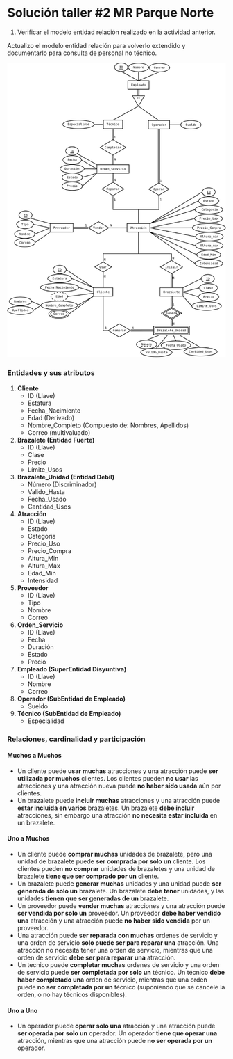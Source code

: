# Solución taller #2 MR Parque Norte

1. Verificar el modelo entidad relación realizado en la actividad anterior.

Actualizo el modelo entidad relación para volverlo extendido y documentarlo para consulta de personal no técnico.

![Parque MERE](./Parque_MERE.png)

### Entidades y sus atributos

1. **Cliente**
   - ID (Llave)
   - Estatura
   - Fecha_Nacimiento
   - Edad (Derivado)
   - Nombre_Completo (Compuesto de: Nombres, Apellidos)
   - Correo (multivaluado)
2. **Brazalete (Entidad Fuerte)**
   - ID (Llave)
   - Clase
   - Precio
   - Límite_Usos
3. **Brazalete_Unidad (Entidad Debil)**
   - Número (Discriminador)
   - Valido_Hasta
   - Fecha_Usado
   - Cantidad_Usos
4. **Atracción**
   - ID (Llave)
   - Estado
   - Categoria
   - Precio_Uso
   - Precio_Compra
   - Altura_Min
   - Altura_Max
   - Edad_Min
   - Intensidad
5. **Proveedor**
   - ID (Llave)
   - Tipo
   - Nombre
   - Correo
6. **Orden_Servicio**
   - ID (Llave)
   - Fecha
   - Duración
   - Estado
   - Precio
7. **Empleado (SuperEntidad Disyuntiva)**
   - ID (Llave)
   - Nombre
   - Correo
8. **Operador (SubEntidad de Empleado)**
   - Sueldo
9. **Técnico (SubEntidad de Empleado)**
   - Especialidad

### Relaciones, cardinalidad y participación

#### Muchos a Muchos

- Un cliente puede **usar muchas** atracciones y una atracción puede **ser utilizada por muchos** clientes. Los clientes pueden **no usar** las atracciones y una atracción nueva puede **no haber sido usada** aún por clientes.
- Un brazalete puede **incluir muchas** atracciones y una atracción puede **estar incluida en varios** brazaletes. Un brazalete **debe incluir** atracciones, sin embargo una atracción **no necesita estar incluida** en un brazalete.

#### Uno a Muchos

- Un cliente puede **comprar muchas** unidades de brazalete, pero una unidad de brazalete puede **ser comprada por solo un** cliente. Los clientes pueden **no comprar** unidades de brazaletes y una unidad de brazalete **tiene que ser comprado por un** cliente.
- Un brazalete puede **generar muchas** unidades y una unidad puede **ser generada de solo un** brazalete. Un brazalete **debe tener** unidades, y las unidades **tienen que ser generadas de un** brazalete.
- Un proveedor puede **vender muchas** atracciones y una atracción puede **ser vendida por solo un** proveedor. Un proveedor **debe haber vendido una** atracción y una atracción puede **no haber sido vendida** por un proveedor.
- Una atracción puede **ser reparada con muchas** ordenes de servicio y una orden de servicio **solo puede ser para reparar una** atracción. Una atracción no necesita tener una orden de servicio, mientras que una orden de servicio **debe ser para reparar una** atracción.
- Un tecnico puede **completar muchas** ordenes de servicio y una orden de servicio puede **ser completada por solo un** técnico. Un técnico **debe haber completado una** orden de servicio, mientras que una orden puede **no ser completada por un** técnico (suponiendo que se cancele la orden, o no hay técnicos disponibles).

#### Uno a Uno

- Un operador puede **operar solo una** atracción y una atracción puede **ser operada por solo un** operador. Un operador **tiene que operar una** atracción, mientras que una atracción puede **no ser operada por un** operador.